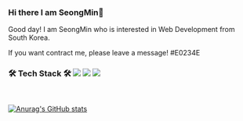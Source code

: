 ### Hi there I am SeongMin👋

Good day! I am SeongMin who is interested in Web Development from South Korea.

If you want contract me, please leave a message!
#E0234E
### 🛠 Tech Stack 🛠 <img src="https://img.shields.io/badge/express-000000?style=flat-square&logo=express&logoColor=white"/> <img src="https://img.shields.io/badge/JavaScript-F7DF1E?style=flat-square&logo=JavaScript&logoColor=white"/> <img src="https://img.shields.io/badge/HTML5-E34F26?style=flat-square&logo=HTML5&logoColor=white"/></a> 
<br>

[![Anurag's GitHub stats](https://github-readme-stats.vercel.app/api?username=ElleryVernon)](https://github.com/anuraghazra/github-readme-stats)
